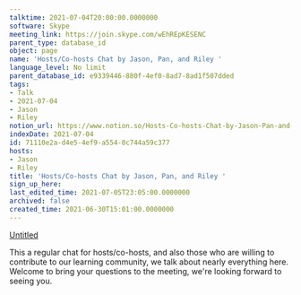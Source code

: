 ```yaml
---
talktime: 2021-07-04T20:00:00.0000000
software: Skype
meeting_link: https://join.skype.com/wEhREpKESENC
parent_type: database_id
object: page
name: 'Hosts/Co-hosts Chat by Jason, Pan, and Riley '
language_level: No limit
parent_database_id: e9339446-880f-4ef0-8ad7-8ad1f507dded
tags:
- Talk
- 2021-07-04
- Jason
- Riley
notion_url: https://www.notion.so/Hosts-Co-hosts-Chat-by-Jason-Pan-and-Riley-71110e2ad4e54ef9a5540c744a59c377
indexDate: 2021-07-04
id: 71110e2a-d4e5-4ef9-a554-0c744a59c377
hosts:
- Jason
- Riley
title: 'Hosts/Co-hosts Chat by Jason, Pan, and Riley '
sign_up_here: 
last_edited_time: 2021-07-05T23:05:00.0000000
archived: false
created_time: 2021-06-30T15:01:00.0000000
---
```




[Untitled](https://www.notion.so/d637a27eb33f44cbb92a56c3359cc567)   

This a regular chat for hosts/co-hosts, and also those who are willing to contribute to our learning community, we talk about nearly everything here. Welcome to bring your questions to the meeting, we're looking forward to seeing you.


